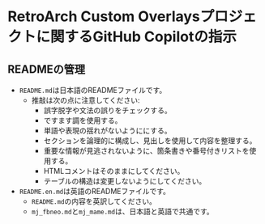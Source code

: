 # RetroArch Custom Overlaysプロジェクトに関するGitHub Copilotの指示

## READMEの管理

- `README.md`は日本語のREADMEファイルです。
  - 推敲は次の点に注意してください:
    - 誤字脱字や文法の誤りをチェックする。
    - ですます調を使用する。
    - 単語や表現の揺れがないようににする。
    - セクションを論理的に構成し、見出しを使用して内容を整理する。
    - 重要な情報が見逃されないように、箇条書きや番号付きリストを使用する。
    - HTMLコメントはそのままにしてください。
    - テーブルの構造は変更しないようにしてください。
- `README.en.md`は英語のREADMEファイルです。
  - `README.md`の内容を英訳してください。
  - `mj_fbneo.md`と`mj_mame.md`は、日本語と英語で共通です。